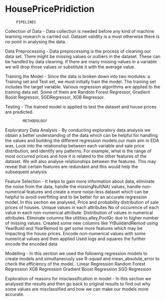 # HousePricePridiction
         PIPELINES
Collection of Data - Data collection is needed before any kind of machine learning research is carried out. Dataset validity is a must otherwise there is no point in analysing the data.

Data Preprocessing  - Data preprocessing is the process of cleaning our data set. There might be missing values or outliers in the dataset. These can be handled by data cleaning. If there are many missing values in a variable we will drop those values or substitute it with the average value.

Training the Model - Since the data is broken down into two modules: a Training set and Test set, we must initially train the model. The training set includes the target variable. Various regression algorithms are applied to the training data set. Some of them are Random Forest Regressor, Gradient Boost Regressor, SGDRegressor, XGB Regressor.

Testing - The trained model is applied to test the dataset and house prices are predicted.

			METHODOLOGY
Exploratory Data Analysis - By conducting exploratory data analysis we obtain a better understanding of the data which can be helpful for handling the values and building the different regression models.our main aim in EDA was,
Look into the relationship between each variable and sale price distribution, and identify any patterns. For example, what is the range of most occurred prices and how it is related to the other features of the dataset.
We will also analyse relationships between the features. This may reveal that certain features are redundant and this would help the subsequent analysis

Feature Selection - It helps to gain more information about data, eliminate the noise from the data, handle the missingNull(NA) values, handle non-numerical features and create a more noise-less dataset which can be helpful to avoid overfitting and to be better for an accurate regression model. In this section we analysed,
Price and probability distribution of sale prices of houses.
Unique values in each attributes
No of occurence of each value in each non-numerical attribute.
Distribution of values in numerical attributes.
Eliminate columns like utilities,alley,PoolQc due to higher number of missing values.
Created some new columns like YrBuildandRemod using YearBuild and YearRemod to get some more features which may be impacting the house prices.
Encode non-numerical values with some numerical values and then applied 
Used logs and squares the further encode the encoded data

Modelling - In this section we used the following regression models to create models and simultaneously use R-squad and mean_absolute_error to check the efficiency of the model..
Linear Regression
Random Forest Regression
XGB Regression
Gradient Boost Regression
SGD Regression

Exploration of reasons for misclassification in model - In this section we analysed the results and then go back to original results to find out why some values are misclassified and how we can make our models more accurate.

